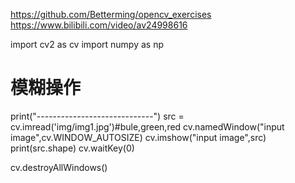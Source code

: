 https://github.com/Betterming/opencv_exercises
https://www.bilibili.com/video/av24998616

import cv2 as cv
import numpy as np

# 模糊操作

print("-----------------------------")
src = cv.imread('img/img1.jpg')#bule,green,red
cv.namedWindow("input image",cv.WINDOW_AUTOSIZE)
cv.imshow("input image",src)
print(src.shape)
cv.waitKey(0)

cv.destroyAllWindows()